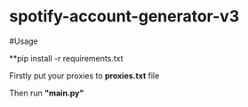 # spotify-account-generator-v3

#Usage

**pip install -r requirements.txt


Firstly put your proxies to **proxies.txt** file

Then run **"main.py"**




